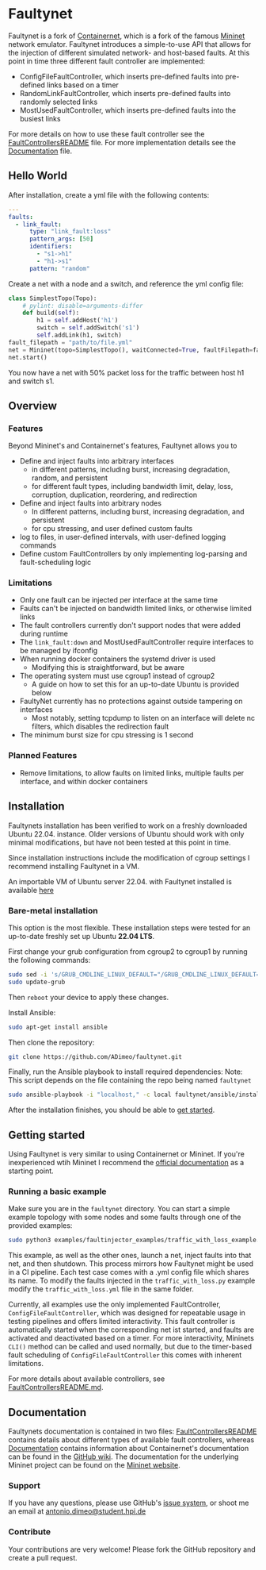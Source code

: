 # Faultynet

Faultynet is a fork of [Containernet](https://github.com/containernet/containernet), which is a fork of the famous [Mininet](http://mininet.org) network emulator.
Faultynet introduces a simple-to-use API that allows for the injection of different simulated network- and host-based
faults.
At this point in time three different fault controller are implemented:
- ConfigFileFaultController, which inserts pre-defined faults into pre-defined links based on a timer
- RandomLinkFaultController, which inserts pre-defined faults into randomly selected links
- MostUsedFaultController, which inserts pre-defined faults into the busiest links

For more details on how to use these fault controller see the [FaultControllersREADME](FaulControllersREADME.md) file.
For more implementation details see the [Documentation](Documentation.md) file. 

## Hello World
After installation, create a yml file with the following contents:
```yaml
---
faults:
  - link_fault:
      type: "link_fault:loss"
      pattern_args: [50]
      identifiers:
        - "s1->h1"
        - "h1->s1"
      pattern: "random"
```
Create a net with a node and a switch, and reference the yml config file:
```python
class SimplestTopo(Topo):
    # pylint: disable=arguments-differ
    def build(self):
        h1 = self.addHost('h1')
        switch = self.addSwitch('s1')
        self.addLink(h1, switch)
fault_filepath = "path/to/file.yml"
net = Mininet(topo=SimplestTopo(), waitConnected=True, faultFilepath=fault_filepath)
net.start()
```
You now have a net with 50% packet loss for the traffic between host h1 and switch s1.
## Overview
### Features
Beyond Mininet's and Containernet's features, Faultynet allows you to
- Define and inject faults into arbitrary interfaces
  - in different patterns, including burst, increasing degradation, random, and persistent
  - for different fault types, including bandwidth limit, delay, loss, corruption, duplication, reordering, and redirection
- Define and inject faults into arbitrary nodes
  - In different patterns, including burst, increasing degradation, and persistent
  - for cpu stressing, and user defined custom faults
- log to files, in user-defined intervals, with user-defined logging commands
- Define custom FaultControllers by only implementing log-parsing and fault-scheduling logic


### Limitations
- Only one fault can be injected per interface at the same time
- Faults can't be injected on bandwidth limited links, or otherwise limited links
- The fault controllers currently don't support nodes that were added during runtime
- The `link_fault:down` and MostUsedFaultController require interfaces to be managed by ifconfig
- When running docker containers the systemd driver is used
  - Modifying this is straightforward, but be aware
- The operating system must use cgroup1 instead of cgroup2
  - A guide on how to set this for an up-to-date Ubuntu is provided below
- FaultyNet currently has no protections against outside tampering on interfaces
  - Most notably, setting tcpdump to listen on an interface will delete nc filters, which disables the redirection fault
- The minimum burst size for cpu stressing is 1 second

### Planned Features
- Remove limitations, to allow faults on limited links, multiple faults per interface, and within docker containers



## Installation

Faultynets installation has been verified to work on a freshly downloaded Ubuntu 22.04. instance. 
Older versions of Ubuntu should work with only minimal modifications, but have not been tested at this point in time.

Since installation instructions include the modification of cgroup settings I recommend installing
Faultynet in a VM.

An importable VM of Ubuntu server 22.04. with Faultynet installed is available [here](https://drive.google.com/file/d/1J2MAifNj47acilFd-AgacxVR-wNcMHSj/view?usp=drive_link)

### Bare-metal installation

This option is the most flexible. These installation steps were tested for an up-to-date
freshly set up Ubuntu **22.04 LTS**.


First change your grub configuration from cgroup2 to cgroup1 by running the following commands:
```bash
sudo sed -i 's/GRUB_CMDLINE_LINUX_DEFAULT="/GRUB_CMDLINE_LINUX_DEFAULT="systemd.unified_cgroup_hierarchy=0 /g' /etc/default/grub
sudo update-grub
```
Then `reboot` your device to apply these changes.

Install Ansible:
```bash
sudo apt-get install ansible
```

Then clone the repository:

```bash
git clone https://github.com/ADimeo/faultynet.git
```

Finally, run the Ansible playbook to install required dependencies:
Note: This script depends on the file containing the repo being named `faultynet`

```bash
sudo ansible-playbook -i "localhost," -c local faultynet/ansible/install.yml
```

After the installation finishes, you should be able to [get started](#get-started).

## Getting started

Using Faultynet is very similar to using Containernet or Mininet. If you're inexperienced wtih Mininet I recommend the
[official documentation](https://github.com/mininet/mininet/wiki/Introduction-to-Mininet) as a starting point. 

### Running a basic example


Make sure you are in the `faultynet` directory. You can start a simple example topology with some nodes and some faults
through one of the provided examples:

```bash
sudo python3 examples/faultinjector_examples/traffic_with_loss_example.py
```
This example, as well as the other ones, launch a net, inject faults into that net, and then shutdown. This process
mirrors how Faultynet might be used in a CI pipeline.
Each test case comes with a .yml config file which shares its name. To modify the faults injected in the `traffic_with_loss.py` example
modify the `traffic_with_loss.yml` file in the same folder.

Currently, all examples use the only implemented FaultController, `ConfigFileFaultController`, which was designed for
repeatable usage in testing pipelines and offers limited interactivity. This fault controller is automatically started
when the corresponding net ist started, and faults are activated and deactivated based on a timer.
For more interactivity, Mininets `CLI()` method can be called and used normally, but due to the timer-based fault scheduling of
`ConfigFileFaultController` this comes with inherent limitations.

For more details about available controllers, see [FaultControllersREADME.md]([FaultControllersREADME.md]).


## Documentation
Faultynets documentation is contained in two files: [FaultControllersREADME](FaulControllersREADME.md) contains details about
different types of available fault controllers, whereas [Documentation](Documentation.md) contains information about
Containernet's documentation can be found in the [GitHub wiki](https://github.com/containernet/containernet/wiki).
The documentation for the underlying Mininet project can be found on the [Mininet website](http://mininet.org/).

### Support

If you have any questions, please use GitHub's [issue system](https://github.com/ADimeo/Faultynet/issues), or shoot me an email at antonio.dimeo@student.hpi.de

### Contribute

Your contributions are very welcome! Please fork the GitHub repository and create a pull request.
